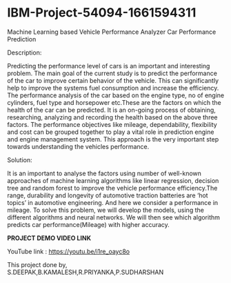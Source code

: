 # IBM-Project-54094-1661594311
Machine Learning based Vehicle Performance Analyzer
Car Performance Prediction

Description:

Predicting the performance level of cars is an important and interesting problem. The main goal of the current study is to predict the performance of the car to improve certain behavior of the vehicle. This can significantly help to improve the systems fuel consumption and increase the efficiency. The performance analysis of the car based on the engine type, no of engine cylinders, fuel type and horsepower etc.These are the factors on which the health of the car can be predicted. It is an on-going process of obtaining, researching, analyzing and recording the health based on the above three factors. The performance objectives like mileage, dependability, flexibility and cost can be grouped together to play a vital role in prediction engine and engine management system. This approach is the very important step towards understanding the vehicles performance.

Solution:

It is an important to analyse the factors using number of well-known approaches of machine learning algorithms like linear regression, decision tree and random forest to improve the vehicle performance efficiency.The range, durability and longevity of automotive traction batteries are ‘hot topics’ in automotive engineering. And here we consider a performance in mileage. To solve this problem, we will develop the models, using the different algorithms and neural networks. We will then see which algorithm predicts car performance(Mileage) with higher accuracy.

**PROJECT DEMO VIDEO LINK**


YouTube link : https://youtu.be/i1re_oayc8o


This project done by,
 S.DEEPAK,B.KAMALESH,R.PRIYANKA,P.SUDHARSHAN
